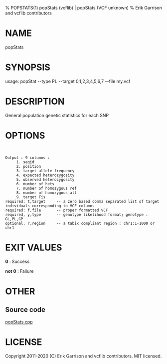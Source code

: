 % POPSTATS(1) popStats (vcflib) | popStats (VCF unknown)
% Erik Garrison and vcflib contributors

# NAME

popStats

# SYNOPSIS

usage: popStat --type PL --target 0,1,2,3,4,5,6,7 --file my.vcf

# DESCRIPTION

General population genetic statistics for each SNP

# OPTIONS

```


Output : 9 columns :                 
     1. seqid                        
     2. position                     
     3. target allele frequency      
     4. expected heterozygosity      
     5. observed heterozygosity      
     6. number of hets               
     7. number of homozygous ref     
     8. number of homozygous alt     
     9. target Fis                   
required: t,target     -- a zero based comma separated list of target individuals corresponding to VCF columns        
required: f,file       -- proper formatted VCF                                                                        
required, y,type       -- genotype likelihood format; genotype : GL,PL,GP                                             
optional, r,region     -- a tabix compliant region : chr1:1-1000 or chr1                                              

```



# EXIT VALUES

**0**
: Success

**not 0**
: Failure

# OTHER

## Source code

[popStats.cpp](https://github.com/vcflib/vcflib/blob/master/src/popStats.cpp)

# LICENSE

Copyright 2011-2020 (C) Erik Garrison and vcflib contributors. MIT licensed.

<!--
  Created with ./scripts/bin2md.rb scripts/bin2md-template.erb
-->
